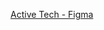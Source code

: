 [Active Tech - Figma](https://www.figma.com/proto/Jnrxulv1h3OPX8SFyvLjIQ/Active-Tech?node-id=7-2349&t=U5X9efX1W8iCn9Ca-1)
